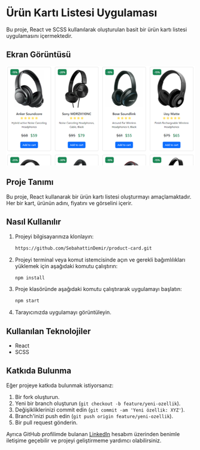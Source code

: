 # Ürün Kartı Listesi Uygulaması

Bu proje, React ve SCSS kullanılarak oluşturulan basit bir ürün kartı listesi uygulamasını içermektedir.

## Ekran Görüntüsü

![Ürün Kartı Listesi](https://github.com/SebahattinDemir/product-card/blob/main/public/img/Ekran%20g%C3%B6r%C3%BCnt%C3%BCs%C3%BC.png)

## Proje Tanımı

Bu proje, React kullanarak bir ürün kartı listesi oluşturmayı amaçlamaktadır. Her bir kart, ürünün adını, fiyatını ve görselini içerir.

## Nasıl Kullanılır

1. Projeyi bilgisayarınıza klonlayın:

    ```bash
    https://github.com/SebahattinDemir/product-card.git
    ```

2. Projeyi terminal veya komut istemcisinde açın ve gerekli bağımlılıkları yüklemek için aşağıdaki komutu çalıştırın:

    ```bash
    npm install
    ```

3. Proje klasöründe aşağıdaki komutu çalıştırarak uygulamayı başlatın:

    ```bash
    npm start
    ```

4. Tarayıcınızda uygulamayı görüntüleyin.

## Kullanılan Teknolojiler

- React
- SCSS

## Katkıda Bulunma

Eğer projeye katkıda bulunmak istiyorsanız:

1. Bir fork oluşturun.
2. Yeni bir branch oluşturun (`git checkout -b feature/yeni-ozellik`).
3. Değişikliklerinizi commit edin (`git commit -am 'Yeni özellik: XYZ'`).
4. Branch'inizi push edin (`git push origin feature/yeni-ozellik`).
5. Bir pull request gönderin.
   
Ayrıca GitHub profilimde bulanan [LinkedIn](https://www.linkedin.com/in/sebahattindemir) hesabım üzerinden benimle iletişime geçebilir ve projeyi geliştirmeme yardımcı olabilirsiniz.
